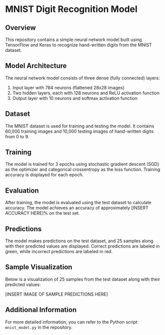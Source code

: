 # MNIST Digit Recognition Model

## Overview

This repository contains a simple neural network model built using TensorFlow and Keras to recognize hand-written digits from the MNIST dataset.

## Model Architecture

The neural network model consists of three dense (fully connected) layers:
1. Input layer with 784 neurons (flattened 28x28 images)
2. Two hidden layers, each with 128 neurons and ReLU activation function
3. Output layer with 10 neurons and softmax activation function

## Dataset

The MNIST dataset is used for training and testing the model. It contains 60,000 training images and 10,000 testing images of hand-written digits from 0 to 9.

## Training

The model is trained for 3 epochs using stochastic gradient descent (SGD) as the optimizer and categorical crossentropy as the loss function. Training accuracy is displayed for each epoch.

## Evaluation

After training, the model is evaluated using the test dataset to calculate accuracy. The model achieves an accuracy of approximately [INSERT ACCURACY HERE]% on the test set.

## Predictions

The model makes predictions on the test dataset, and 25 samples along with their predicted values are displayed. Correct predictions are labeled in green, while incorrect predictions are labeled in red.

## Sample Visualization

Below is a visualization of 25 samples from the test dataset along with their predicted values:

[INSERT IMAGE OF SAMPLE PREDICTIONS HERE]

## Additional Information

For more detailed information, you can refer to the Python script `mnist_model.py` in the repository.


